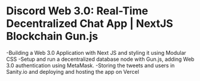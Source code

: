 # Discord Web 3.0: Real-Time Decentralized Chat App | NextJS Blockchain Gun.js 

-Building a Web 3.0 Application with Next JS and styling it using Modular CSS
-Setup and run a decentralized database node with Gun.js, adding Web 3.0 authentication using MetaMask.
-Storing the tweets and users in Sanity.io and deploying and hosting the app on Vercel
